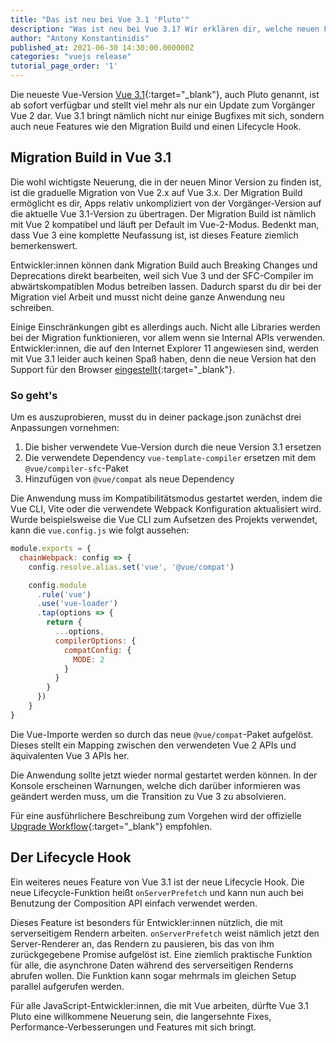 ```yaml
---
title: "Das ist neu bei Vue 3.1 'Pluto'"
description: "Was ist neu bei Vue 3.1? Wir erklären dir, welche neuen Features die aktuellste Version bereithält und was du mit ihnen anstellen kannst."
author: "Antony Konstantinidis"
published_at: 2021-06-30 14:30:00.000000Z
categories: "vuejs release"
tutorial_page_order: '1'
---
```


Die neueste Vue-Version [Vue 3.1](https://github.com/vuejs/vue-next/releases/tag/v3.1.0){:target="_blank"}, auch Pluto genannt, ist ab sofort verfügbar und stellt viel mehr als nur ein Update zum Vorgänger Vue 2 dar.
Vue 3.1 bringt nämlich nicht nur einige Bugfixes mit sich, sondern auch neue Features wie den Migration Build und einen Lifecycle Hook.

## Migration Build in Vue 3.1

Die wohl wichtigste Neuerung, die in der neuen Minor Version zu finden ist, ist die graduelle Migration von Vue 2.x auf Vue 3.x. Der Migration Build ermöglicht es dir, Apps relativ unkompliziert von der Vorgänger-Version auf die aktuelle Vue 3.1-Version zu übertragen. Der Migration Build ist nämlich mit Vue 2 kompatibel und läuft per Default im Vue-2-Modus. Bedenkt man, dass Vue 3 eine komplette Neufassung ist, ist dieses Feature ziemlich bemerkenswert.

Entwickler:innen können dank Migration Build auch Breaking Changes und Deprecations direkt bearbeiten, weil sich Vue 3 und der SFC-Compiler im abwärtskompatiblen Modus betreiben lassen. Dadurch sparst du dir bei der Migration viel Arbeit und musst nicht deine ganze Anwendung neu schreiben.

Einige Einschränkungen gibt es allerdings auch. Nicht alle Libraries werden bei der Migration funktionieren, vor allem wenn sie Internal APIs verwenden. Entwickler:innen, die auf den Internet Explorer 11 angewiesen sind, werden mit Vue 3.1 leider auch keinen Spaß haben, denn die neue Version hat den Support für den Browser [eingestellt](https://github.com/vuejs/rfcs/discussions/296){:target="_blank"}.

### So geht's

Um es auszuprobieren, musst du in deiner package.json zunächst drei Anpassungen vornehmen:

1. Die bisher verwendete Vue-Version durch die neue Version 3.1 ersetzen
2. Die verwendete Dependency `vue-template-compiler` ersetzen mit dem `@vue/compiler-sfc`-Paket
3. Hinzufügen von `@vue/compat` als neue Dependency

Die Anwendung muss im Kompatibilitätsmodus gestartet werden, indem die Vue CLI, Vite oder die verwendete Webpack Konfiguration aktualisiert wird. Wurde beispielsweise die Vue CLI zum Aufsetzen des Projekts verwendet, kann die `vue.config.js` wie folgt aussehen:

```javascript
module.exports = {
  chainWebpack: config => {
    config.resolve.alias.set('vue', '@vue/compat')

    config.module
      .rule('vue')
      .use('vue-loader')
      .tap(options => {
        return {
          ...options,
          compilerOptions: {
            compatConfig: {
              MODE: 2
            }
          }
        }
      })
    }
}
```

Die Vue-Importe werden so durch das neue `@vue/compat`-Paket aufgelöst. Dieses stellt ein Mapping zwischen den verwendeten Vue 2 APIs und äquivalenten Vue 3 APIs her.

Die Anwendung sollte jetzt wieder normal gestartet werden können. In der Konsole erscheinen Warnungen, welche dich darüber informieren was geändert werden muss, um die Transition zu Vue 3 zu absolvieren.

Für eine ausführlichere Beschreibung zum Vorgehen wird der offizielle [Upgrade Workflow](https://v3-migration.vuejs.org/migration-build.html#upgrade-workflow){:target="_blank"} empfohlen.

## Der Lifecycle Hook

Ein weiteres neues Feature von Vue 3.1 ist der neue Lifecycle Hook. Die neue Lifecycle-Funktion heißt `onServerPrefetch` und kann nun auch bei Benutzung der Composition API einfach verwendet werden.

Dieses Feature ist besonders für Entwickler:innen nützlich, die mit serverseitigem Rendern arbeiten. `onServerPrefetch` weist nämlich jetzt den Server-Renderer an, das Rendern zu pausieren, bis das von ihm zurückgegebene Promise aufgelöst ist. Eine ziemlich praktische Funktion für alle, die asynchrone Daten während des serverseitigen Renderns abrufen wollen. Die Funktion kann sogar mehrmals im gleichen Setup parallel aufgerufen werden.

Für alle JavaScript-Entwickler:innen, die mit Vue arbeiten, dürfte Vue 3.1 Pluto eine willkommene Neuerung sein, die langersehnte Fixes, Performance-Verbesserungen und Features mit sich bringt.